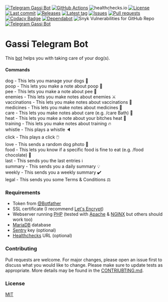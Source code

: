 [![Telegram Gassi Bot](https://img.shields.io/badge/Telegram-Bot-blue?logo=telegram)](https://t.me/GassiTelegramBot/)
[![GitHub Actions](https://github.com/Crazy-Marvin/GassiTelegramBot/actions/workflows/ci.yml/badge.svg)](https://github.com/Crazy-Marvin/GassiTelegramBot/actions/workflows/ci.yml)
![healthchecks.io](https://healthchecks.io/badge/396c7d03-faf7-4562-9f83-1194d0/4EOhLWmS/Gassi.shields)
[![License](https://img.shields.io/github/license/Crazy-Marvin/GassiTelegramBot)](https://github.com/Crazy-Marvin/GassiTelegramBot/blob/trunk/LICENSE)
[![Last commit](https://img.shields.io/github/last-commit/Crazy-Marvin/GassiTelegramBot.svg?style=flat)](https://github.com/Crazy-Marvin/GassiTelegramBot/commits)
[![Releases](https://img.shields.io/github/downloads/Crazy-Marvin/GassiTelegramBot/total.svg?style=flat)](https://github.com/Crazy-Marvin/GassiTelegramBot/releases)
[![Latest tag](https://img.shields.io/github/tag/Crazy-Marvin/GassiTelegramBot.svg?style=flat)](https://github.com/Crazy-Marvin/GassiTelegramBot/tags)
[![Issues](https://img.shields.io/github/issues/Crazy-Marvin/GassiTelegramBot.svg?style=flat)](https://github.com/Crazy-Marvin/GassiTelegramBot/issues)
[![Pull requests](https://img.shields.io/github/issues-pr/Crazy-Marvin/GassiTelegramBot.svg?style=flat)](https://github.com/Crazy-Marvin/GassiTelegramBot/pulls)
[![Codacy Badge](https://app.codacy.com/project/badge/Grade/a9ec4ee98a93425ca8162b369adce3db)](https://www.codacy.com/gh/Crazy-Marvin/GassiTelegramBot/dashboard?utm_source=github.com&amp;utm_medium=referral&amp;utm_content=Crazy-Marvin/GassiTelegramBot&amp;utm_campaign=Badge_Grade)
[![Dependabot](https://badgen.net/badge/icon/dependabot?icon=dependabot&label)](https://python.org/)
![Snyk Vulnerabilities for GitHub Repo](https://img.shields.io/snyk/vulnerabilities/github/Crazy-Marvin/GassiTelegramBot)
[![Telegram Gassi Bot](https://img.shields.io/badge/PHP-blue?logo=php)](https://t.me/GassiTelegramBot)

# Gassi Telegram Bot

This [bot](https://t.me/GassiTelegramBot/) helps you with taking care of your dog(s). 

#### Commands

dog - This lets you manage your dogs 🐾  
poop - This lets you make a note about poop 💩  
pee - This lets you make a note about pee 💛  
enemies - This lets you make notes about enemies ⚔️  
vaccinations - This lets you make notes about vaccinations 💉  
medicines - This lets you make notes about medicines 💊  
care - This lets you make notes about care (e.g. /care Bath) 🛁  
heat - This lets you make a note about your bitches heat 🌋  
training - This lets you make notes about training 🔥  
whistle - This plays a whistle 🔈  
click - This plays a click 🖱️  
love - This sends a random dog photo 🥰  
food - This lets you know if a specific food is fine to eat (e.g. /food chocolate) 🍴    
last -  This sends you the last entries ℹ️  
summary - This sends you a daily summary 💡  
weekly - This sends you a weekly summary ✔️  
legal - This sends you some Terms & Conditions ⚖️  

### Requirements

- Token from [@Botfather](https://telegram.me/botfather)
- SSL certificate (I recommend [Let's Encrypt](https://letsencrypt.org/))
- Webserver running [PHP](https://www.php.net/) (tested with [Apache](https://httpd.apache.org/) & [NGINX](https://www.nginx.com/) but others should work too)
- [MariaDB](https://mariadb.org/) database 
- [Sentry](https://docs.sentry.io/platforms/python/) key (optional)
- [Healthchecks](https://healthchecks.io/#php) URL (optional)

### Contributing

Pull requests are welcome. For major changes, please open an issue first to discuss what you would like to change.
Please make sure to update tests as appropriate.
More details may be found in the [CONTRIUBTING.md](https://github.com/Crazy-Marvin/GassiTelegramBot/tree/trunk/.github/CONTRIBUTING.md).

### License

[MIT](https://choosealicense.com/licenses/mit/)

